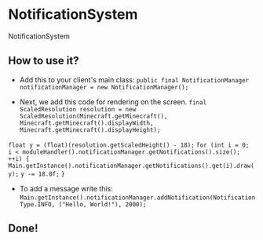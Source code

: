 # NotificationSystem
NotificationSystem

## How to use it?

- Add this to your client's main class:
`
public final NotificationManager notificationManager = new NotificationManager();
`

- Next, we add this code for rendering on the screen.
`final ScaledResolution resolution = new ScaledResolution(Minecraft.getMinecraft(), Minecraft.getMinecraft().displayWidth, Minecraft.getMinecraft().displayHeight);`

`float y = (float)(resolution.getScaledHeight() - 18);`
  `for (int i = 0; i < moduleHandler().notificationManager.getNotifications().size(); ++i) {`
    `Main.getInstance().notificationManager.getNotifications().get(i).draw(y);`
  `y -= 18.0f;`
`}`

- To add a message write this:
`
Main.getInstance().notificationManager.addNotification(NotificationType.INFO, ("Hello, World!"), 2000);
`

## Done!
